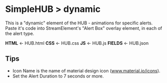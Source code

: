# SimpleHUB > dynamic

This is a "dynamic" element of the HUB - animations for specific alerts.
Paste it's code into StreamElement's "Alert Box" overlay element, in each of the alert type.

**HTML**    <- HUB.html
**CSS**     <- HUB.css
**JS**      <- HUB.js
**FIELDS**  <- HUB.json

## Tips
* Icon Name is the name of material design icon (www.material.io/icons).
* Set the Alert Duration to 7 seconds or more.